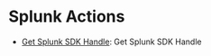 # Splunk Actions

* [Get Splunk SDK Handle](https://github.com/unskript/Awesome-CloudOps-Automation/tree/master/Splunk/legos/splunk\_get\_handle/README.md): Get Splunk SDK Handle

